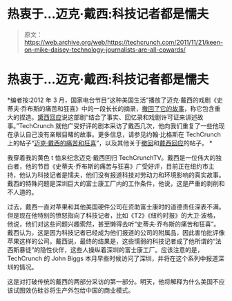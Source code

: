 # 热衷于...迈克·戴西:科技记者都是懦夫

> 原文：<https://web.archive.org/web/https://techcrunch.com/2011/11/21/keen-on-mike-daisey-technology-journalists-are-all-cowards/>

# 热衷于…迈克·戴西:科技记者都是懦夫

*编者按:2012 年 3 月，国家电台节目“这种美国生活”播放了迈克·戴西的戏剧《史蒂夫·乔布斯的痛苦和狂喜》中的一段长长的摘录，[撤回了它的故事](https://web.archive.org/web/20230210040725/http://www.thisamericanlife.org/blog/2012/03/retracting-mr-daisey-and-the-apple-factory)，称它包含重大的捏造。[黛西回应](https://web.archive.org/web/20230210040725/http://mikedaisey.blogspot.com/2012/03/statement-on-tal.html)说这部剧“结合了事实、回忆录和戏剧许可证来讲述故事。”TechCrunch 就他广受好评的剧本采访了戴西几次，他向我们重复了一些他现在承认自己没有亲眼目睹的故事。更多信息，请参见约翰·比格斯在 TechCrunch 上的帖子“[迈克·戴西的痛苦和狂喜](https://web.archive.org/web/20230210040725/https://techcrunch.com/2012/03/16/the-agony-and-ecstasy-of-mike-daisey/)”，以及其他关于[撤回](https://web.archive.org/web/20230210040725/https://techcrunch.com/2012/03/16/npr-retracts-mike-daiseys-incendiary-foxconn-this-american-life-piece-for-significant-fabrications/)和[戴西回应](https://web.archive.org/web/20230210040725/https://techcrunch.com/2012/03/17/mike-daisey-non-apology-apology/)的帖子。
*

我穿着我的黄色 t 恤来纪念迈克·戴西回归 TechCrunchTV。戴西是一位伟大的独白者，他的节目《史蒂夫·乔布斯的痛苦与狂喜》广受好评，目前正在纽约市主持，他认为科技记者是懦夫，他们没有报道科技对劳动力和环境影响的真实故事。戴西的特殊问题是深圳巨大的富士康工厂内的工作条件，他说，这是严重的剥削和不人道的。

过去，戴西一直对苹果和其他美国硬件公司在资助富士康时的道德责任深表不满。但是现在他特别的愤怒指向了科技记者，比如《T2》《纽约时报》的大卫·波格，他说，他们对这些问题兴趣索然，甚至懒得去听“史蒂夫·乔布斯的痛苦和狂喜”。戴西认为，这是因为科技记者已经成为他们报道的公司的附属品，因此害怕批评像苹果这样的公司。戴西说，最终的结果是，这些懦弱的科技记者成了他所谓的“法西斯暴徒”的隐性伙伴，这些人操纵着深圳的富士康工厂。应该注意的是，TechCrunch 的 John Biggs 本月早些时候访问了深圳，并将在这个系列中报道深圳的情况。

这是对打破传统的戴西的两部分采访的第一部分。明天，他将解释为什么美国不应该试图效仿硅谷将生产外包给中国的商业模式。